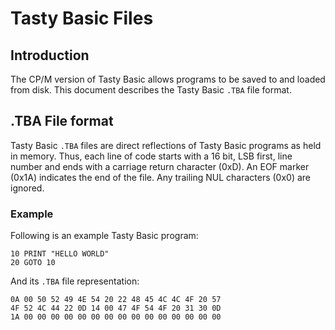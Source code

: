 # Tasty Basic Files

## Introduction
The CP/M version of Tasty Basic allows programs to be saved to and loaded from disk. This
document describes the Tasty Basic `.TBA` file format.

## .TBA File format
Tasty Basic `.TBA` files are direct reflections of Tasty Basic programs as held in memory. Thus,
each line of code starts with a 16 bit, LSB first, line number and ends with a carriage return
character (0xD). An EOF marker (0x1A) indicates the end of the file. Any trailing NUL characters
(0x0) are ignored.

### Example
Following is an example Tasty Basic program:
```
10 PRINT "HELLO WORLD"
20 GOTO 10
```
And its `.TBA` file representation:
```
0A 00 50 52 49 4E 54 20 22 48 45 4C 4C 4F 20 57 
4F 52 4C 44 22 0D 14 00 47 4F 54 4F 20 31 30 0D
1A 00 00 00 00 00 00 00 00 00 00 00 00 00 00 00
```

